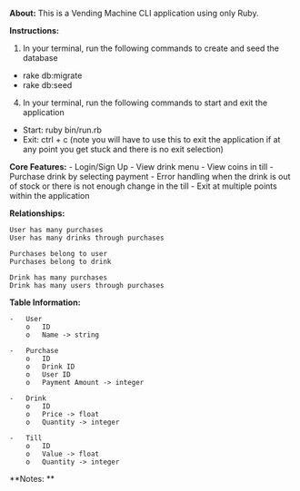**About:** This is a Vending Machine CLI application using only Ruby. 

**Instructions:**
1. In your terminal, run the following commands to create and seed the database
 - rake db:migrate
 - rake db:seed
4. In your terminal, run the following commands to start and exit the application 
 - Start: ruby bin/run.rb 
 - Exit: ctrl + c (note you will have to use this to exit the application if at any point you get stuck and there is no exit selection)

**Core Features:**
    - Login/Sign Up
    - View drink menu
    - View coins in till
    - Purchase drink by selecting payment
    - Error handling when the drink is out of stock or there is not enough change in the till
    - Exit at multiple points within the application
    
**Relationships:**

	User has many purchases
	User has many drinks through purchases

	Purchases belong to user
	Purchases belong to drink

	Drink has many purchases
	Drink has many users through purchases 


**Table Information:**

    -	User
        o	ID
        o	Name -> string

    -	Purchase
        o	ID
        o	Drink ID 
        o	User ID
        o	Payment Amount -> integer

    -	Drink
        o	ID
        o	Price -> float
        o	Quantity -> integer

    -	Till
        o	ID
        o	Value -> float
        o	Quantity -> integer

**Notes: **
